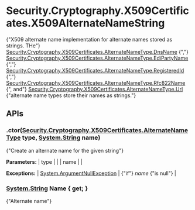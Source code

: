 # Security.Cryptography.X509Certificates.X509AlternateNameString

{"X509 alternate name implementation for alternate names stored as strings. THe"} [Security.Cryptography.X509Certificates.AlternateNameType.DnsName](Security.Cryptography.X509Certificates.AlternateNameType.DnsName) {","} [Security.Cryptography.X509Certificates.AlternateNameType.EdiPartyName](Security.Cryptography.X509Certificates.AlternateNameType.EdiPartyName) {","} [Security.Cryptography.X509Certificates.AlternateNameType.RegisteredId](Security.Cryptography.X509Certificates.AlternateNameType.RegisteredId) {","} [Security.Cryptography.X509Certificates.AlternateNameType.Rfc822Name](Security.Cryptography.X509Certificates.AlternateNameType.Rfc822Name) {", and"} [Security.Cryptography.X509Certificates.AlternateNameType.Url](Security.Cryptography.X509Certificates.AlternateNameType.Url) {"alternate name types store their names as strings."} 

## APIs

### .ctor([Security.Cryptography.X509Certificates.AlternateNameType](Security.Cryptography.X509Certificates.AlternateNameType) type, [System.String](http://msdn.microsoft.com/en-us/library/system.string.aspx) name)

{"Create an alternate name for the given string"} 

**Parameters:**
| type |  |
| name |  |

**Exceptions:**
| [System.ArgumentNullException](http://msdn.microsoft.com/en-us/library/system.argumentnullexception.aspx) | {"if"} _name_ {"is null"}  |


### [System.String](http://msdn.microsoft.com/en-us/library/system.string.aspx) Name { get; }

{"Alternate name"} 

